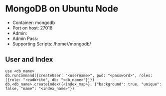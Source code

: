 # MongoDB on Ubuntu Node

* Container: mongodb
* Port on host: 27018
* Admin:
* Admin Pass:
* Supporting Scripts: /home/<username>/mongodb/

## User and Index

``` mongodb
use <db_name>
db.runCommand({createUser: "<username>", pwd: "<password>", roles: [{role: "readWrite", db: "<db_name>"}]})
db.<db_name>.createIndex({<index_map>}, {"background": true, "unique": false, "name": "<index_name>"})
```

